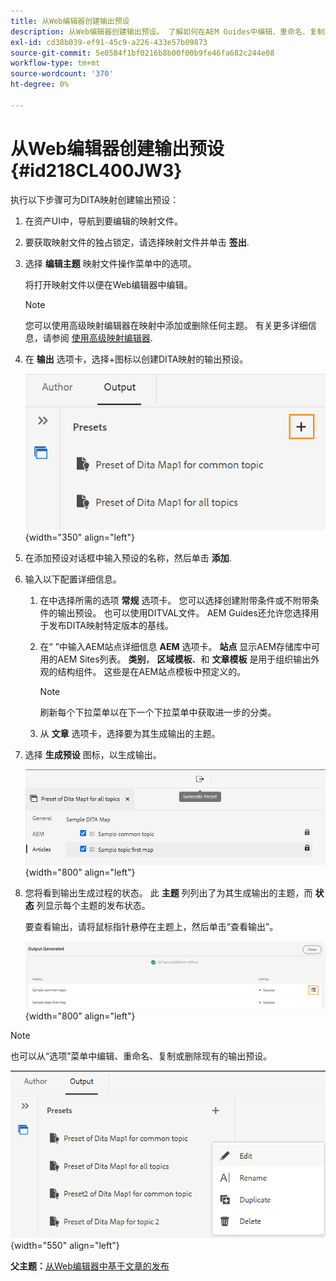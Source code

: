```yaml
---
title: 从Web编辑器创建输出预设
description: 从Web编辑器创建输出预设。 了解如何在AEM Guides中编辑、重命名、复制和删除输出预设。
exl-id: cd38b039-ef91-45c9-a226-433e57b09873
source-git-commit: 5e0584f1bf0216b8b00f00b9fe46fa682c244e08
workflow-type: tm+mt
source-wordcount: '370'
ht-degree: 0%

---
```


# 从Web编辑器创建输出预设 {#id218CL400JW3}

执行以下步骤可为DITA映射创建输出预设：

1. 在资产UI中，导航到要编辑的映射文件。

1. 要获取映射文件的独占锁定，请选择映射文件并单击 **签出**.

1. 选择 **编辑主题** 映射文件操作菜单中的选项。

   将打开映射文件以便在Web编辑器中编辑。

   >[!NOTE]
   >
   > 您可以使用高级映射编辑器在映射中添加或删除任何主题。 有关更多详细信息，请参阅 [使用高级映射编辑器](map-editor-advanced-map-editor.md#).

1. 在 **输出** 选项卡，选择+图标以创建DITA映射的输出预设。

   ![](images/output-tab-preset_cs.png){width="350" align="left"}

1. 在添加预设对话框中输入预设的名称，然后单击 **添加**.

1. 输入以下配置详细信息。

   1. 在中选择所需的选项 **常规** 选项卡。 您可以选择创建附带条件或不附带条件的输出预设。 也可以使用DITVAL文件。 AEM Guides还允许您选择用于发布DITA映射特定版本的基线。
   1. 在“ ”中输入AEM站点详细信息 **AEM** 选项卡。 **站点** 显示AEM存储库中可用的AEM Sites列表。 **类别**， **区域模板**、和 **文章模板** 是用于组织输出外观的结构组件。 这些是在AEM站点模板中预定义的。

      >[!NOTE]
      >
      > 刷新每个下拉菜单以在下一个下拉菜单中获取进一步的分类。

   1. 从 **文章** 选项卡，选择要为其生成输出的主题。
1. 选择 **生成预设** 图标，以生成输出。

   ![](images/add-preset-articles-tab_cs.png){width="800" align="left"}

1. 您将看到输出生成过程的状态。 此 **主题** 列列出了为其生成输出的主题，而 **状态** 列显示每个主题的发布状态。

   要查看输出，请将鼠标指针悬停在主题上，然后单击“查看输出”。

   ![](images/add-preset-output-generated_cs.png){width="800" align="left"}


>[!NOTE]
>
> 也可以从“选项”菜单中编辑、重命名、复制或删除现有的输出预设。

![](images/edit-preset_cs.png){width="550" align="left"}

**父主题：**[&#x200B;从Web编辑器中基于文章的发布](web-editor-article-publishing.md)
